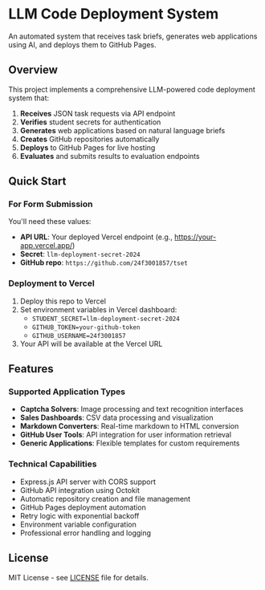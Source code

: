 # LLM Code Deployment System

An automated system that receives task briefs, generates web applications using AI, and deploys them to GitHub Pages.

## Overview

This project implements a comprehensive LLM-powered code deployment system that:
1. **Receives** JSON task requests via API endpoint
2. **Verifies** student secrets for authentication
3. **Generates** web applications based on natural language briefs
4. **Creates** GitHub repositories automatically
5. **Deploys** to GitHub Pages for live hosting
6. **Evaluates** and submits results to evaluation endpoints

## Quick Start

### For Form Submission
You'll need these values:
- **API URL**: Your deployed Vercel endpoint (e.g., https://your-app.vercel.app/)
- **Secret**: `llm-deployment-secret-2024`
- **GitHub repo**: `https://github.com/24f3001857/tset`

### Deployment to Vercel
1. Deploy this repo to Vercel
2. Set environment variables in Vercel dashboard:
   - `STUDENT_SECRET=llm-deployment-secret-2024`
   - `GITHUB_TOKEN=your-github-token`
   - `GITHUB_USERNAME=24f3001857`
3. Your API will be available at the Vercel URL

## Features

### Supported Application Types
- **Captcha Solvers**: Image processing and text recognition interfaces
- **Sales Dashboards**: CSV data processing and visualization
- **Markdown Converters**: Real-time markdown to HTML conversion
- **GitHub User Tools**: API integration for user information retrieval
- **Generic Applications**: Flexible templates for custom requirements

### Technical Capabilities
- Express.js API server with CORS support
- GitHub API integration using Octokit
- Automatic repository creation and file management
- GitHub Pages deployment automation
- Retry logic with exponential backoff
- Environment variable configuration
- Professional error handling and logging

## License

MIT License - see [LICENSE](LICENSE) file for details.
